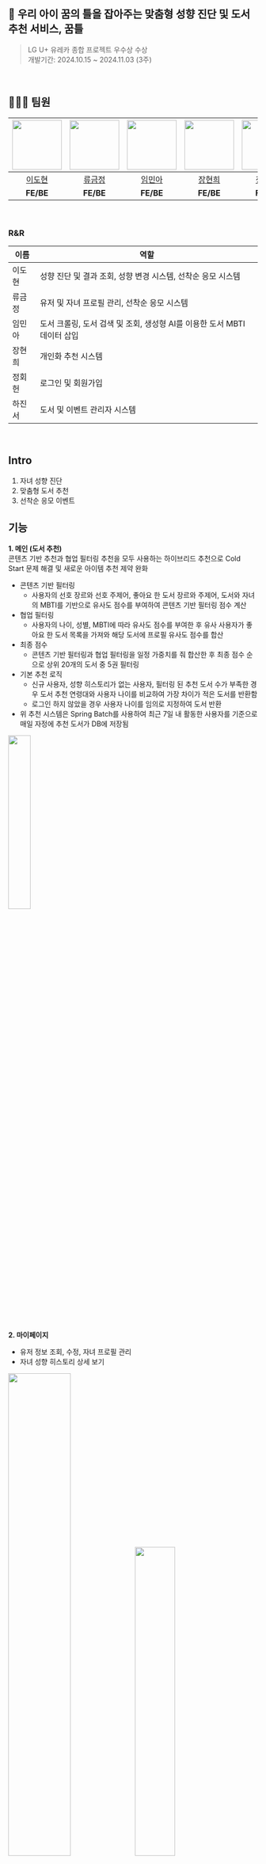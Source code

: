 ## 👶 우리 아이 꿈의 틀을 잡아주는 맞춤형 성향 진단 및 도서 추천 서비스, 꿈틀
> LG U+ 유레카 종합 프로젝트 우수상 수상 <br>
> 개발기간: 2024.10.15 ~ 2024.11.03 (3주)

<br>

## 👨🏻‍💻 팀원
| <img src="https://github.com/user-attachments/assets/a3a3d32f-c018-4afd-a875-a59a4f9bbf15" width="100px;" alt=""/> | <img src="https://github.com/user-attachments/assets/84c40d5d-559a-487e-9571-16c0b4187c39" width="100px;" alt=""/> | <img src="https://github.com/user-attachments/assets/82e1ca66-ac0e-42a3-a046-8da508858b41" width="100px;" alt=""/> | <img src="https://github.com/user-attachments/assets/a433f234-35b1-47f7-84ce-f299312a2ffc" width="100px;" alt=""/> | <img src="https://github.com/user-attachments/assets/fce08852-a6a1-421b-abcd-6b55cef486aa" width="100px;" alt=""/> | <img src="https://github.com/user-attachments/assets/714986a9-4541-4849-b1f7-c1cd718e4316" width="100px;" alt=""/> 
| :---: | :---: | :---: | :---: | :---: | :---: |
| [이도현](https://github.com/ldhapple) | [류금정](https://github.com/fbgjung) | [임민아](https://github.com/01MINAH) | [장현희](https://github.com/hh830) | [정회헌](https://github.com/JeongHhH) | [하진서](https://github.com/xnfnfnr) | 
| <b> FE/BE </b> | <b> FE/BE </b> | <b> FE/BE </b> | <b> FE/BE </b> | <b> FE/BE </b> | <b> FE/BE </b> |

<br>

### R&R
| 이름 | 역할 |
| -------------------------------------------------------------- | ----------------------------------------------------- |
| 이도현 | 성향 진단 및 결과 조회, 성향 변경 시스템, 선착순 응모 시스템 |
| 류금정 | 유저 및 자녀 프로필 관리, 선착순 응모 시스템 |
| 임민아 | 도서 크롤링, 도서 검색 및 조회, 생성형 AI를 이용한 도서 MBTI 데이터 삽입 |
| 장현희 | 개인화 추천 시스템 |
| 정회헌 | 로그인 및 회원가입 |
| 하진서 | 도서 및 이벤트 관리자 시스템 |

<br>

## Intro
1. 자녀 성향 진단
2. 맞춤형 도서 추천
3. 선착순 응모 이벤트

## 기능
**1. 메인 (도서 추천)** <br>
  콘텐츠 기반 추천과 협업 필터링 추천을 모두 사용하는 하이브리드 추천으로 Cold Start 문제 해결 및 새로운 아이템 추천 제약 완화
- 콘텐츠 기반 필터링
  - 사용자의 선호 장르와 선호 주제어, 좋아요 한 도서 장르와 주제어, 도서와 자녀의 MBTI를 기반으로 유사도 점수를 부여하여 콘텐츠 기반 필터링 점수 계산
- 협업 필터링
  - 사용자의 나이, 성별, MBTI에 따라 유사도 점수를 부여한 후 유사 사용자가 좋아요 한 도서 목록을 가져와 해당 도서에 프로필 유사도 점수를 합산
- 최종 점수
  - 콘텐츠 기반 필터링과 협업 필터링을 일정 가중치를 줘 합산한 후 최종 점수 순으로 상위 20개의 도서 중 5권 필터링
- 기본 추천 로직
  - 신규 사용자, 성향 히스토리가 없는 사용자, 필터링 된 추천 도서 수가 부족한 경우 도서 추천 연령대와 사용자 나이를 비교하여 가장 차이가 적은 도서를 반환함
  - 로그인 하지 않았을 경우 사용자 나이를 임의로 지정하여 도서 반환
- 위 추천 시스템은 Spring Batch를 사용하여 최근 7일 내 활동한 사용자를 기준으로 매일 자정에 추천 도서가 DB에 저장됨

<img src="https://github.com/user-attachments/assets/7ebf5ad3-8a68-4d87-8d19-94dfeda6fca4" width=30% height=30%> <br><br>

**2. 마이페이지**
   - 유저 정보 조회, 수정, 자녀 프로필 관리
   - 자녀 성향 히스토리 상세 보기
<img src="https://github.com/user-attachments/assets/c1ba89a3-c763-4bc1-aacb-a70d7cba651a" width=50% height=50%>
<img src="https://github.com/user-attachments/assets/08ebe43b-114e-478d-a3b5-d47725d08aaa" width=40% height=40%>

<br><br>

**3. 자녀 성향 진단 페이지** <br>
<img src="https://github.com/user-attachments/assets/5156a589-25df-46fd-bf24-8b26131f3c74" width=60% height=60%>

<br><br>

**4. 자녀 성향 히스토리 페이지**
   - 히스토리 삭제 시 실제 데이터를 삭제하지 않고 isDeleted 필드를 true로 논리적 삭제
   - Spring Batch를 사용하여 deletedAt이 한 달 전인 데이터 물리적 삭제 (Cascade, OrphanRemoval로 히스토리와 관계된 데이터도 물리적 삭제)

<br><br>

**5. 도서 목록 조회 및 검색** <br>
<img src="https://github.com/user-attachments/assets/a00c77de-121c-4b65-9479-2f046b8629a6" width=60% height=60%>

<br><br>

**6. 생성형 AI 기반 도서 MBTI 매핑**
  - Hugging Face의 오픈 소스와 GPT API를 모두 사용해본 후 GPT API가 보다 높은 정확성을 보여 선택

<br><br>

**7. 도서 상세 조회** <br>
<img src="https://github.com/user-attachments/assets/23cab6d9-2aea-447a-8f45-9a5d53d5690a" width=20% height=20%>
<img src="https://github.com/user-attachments/assets/dee1795f-5843-47b8-aeb8-2fa151ac5886" width=20% height=20%>

<br><br>

**8. 도서 좋아요/싫어요에 따른 성향 변경**
   - 좋아요/싫어요 선택 시 Kafka 메세지 전송
   - KafkaEventListener를 통해 Spring Batch로 좋아요/싫어요 한 책의 성향에 따라 아이 성향 점수 조정
   - Chunk 방식과 Tasklet 방식을 모두 사용하여 성능이 더 좋은 Tasklet 방식 선택

<br><br>

**9. 이벤트 응모 시스템** <br>
<img src="https://github.com/user-attachments/assets/3c264371-3023-4eee-ab8e-5c0d6e6f31b7" width=60% height=60%>

<br><br>

**10. 관리자 도서 관리 기능 (CRUD)**
  - 도서명, 줄거리, MBTI 입력 후 도서 등록.
  - 이때 MBTI는 HuggingFace가 줄거리 파악 후 MBTI를 응답해주는 것을 사용
  - 도서 검색어 검색 시 1순위 도서명, 2순위 작가명을 기준으로 조회
  - 도서 장르, 주제어, MBTI를 기준으로 필터 조회
<img src="https://github.com/user-attachments/assets/69c0a726-1b01-4c7a-80c4-a72b9938b5b7" width=60% height=60%>

<br><br>

**11. 관리자 이벤트 관리 기능**
    - 이벤트 등록, 이벤트 목록 조회, 이벤트 수정, 이벤트 삭제 기능
  
<img src="https://github.com/user-attachments/assets/82694c3e-6990-4260-8fb8-d145fa2392b0" width=40% height=40%>
<img src="https://github.com/user-attachments/assets/8430cc0f-9c02-472d-8fad-550a79316488" width=40% height=40%>

<br><br>

## Trouble Shooting

---

## ERD
![image](https://github.com/user-attachments/assets/7873b2c1-7590-4de9-b5c3-5a03a7497236)

## SW 아키텍처
![image](https://github.com/user-attachments/assets/480578fa-f20b-4647-8d5b-71574c099a4b)

